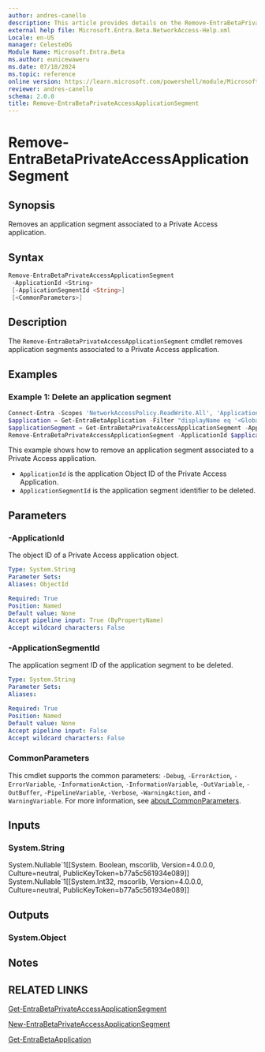 ```yaml
---
author: andres-canello
description: This article provides details on the Remove-EntraBetaPrivateAccessApplicationSegment command.
external help file: Microsoft.Entra.Beta.NetworkAccess-Help.xml
Locale: en-US
manager: CelesteDG
Module Name: Microsoft.Entra.Beta
ms.author: eunicewaweru
ms.date: 07/18/2024
ms.topic: reference
online version: https://learn.microsoft.com/powershell/module/Microsoft.Entra.Beta/Remove-EntraBetaPrivateAccessApplicationSegment
reviewer: andres-canello
schema: 2.0.0
title: Remove-EntraBetaPrivateAccessApplicationSegment
---
```


# Remove-EntraBetaPrivateAccessApplicationSegment

## Synopsis

Removes an application segment associated to a Private Access application.

## Syntax

```powershell
Remove-EntraBetaPrivateAccessApplicationSegment
 -ApplicationId <String>
 [-ApplicationSegmentId <String>]
 [<CommonParameters>]
```

## Description

The `Remove-EntraBetaPrivateAccessApplicationSegment` cmdlet removes application segments associated to a Private Access application.

## Examples

### Example 1: Delete an application segment

```powershell
Connect-Entra -Scopes 'NetworkAccessPolicy.ReadWrite.All', 'Application.ReadWrite.All', 'NetworkAccess.ReadWrite.All'
$application = Get-EntraBetaApplication -Filter "displayName eq '<GlobalSecureAccess_Application_DisplayName>'"
$applicationSegment = Get-EntraBetaPrivateAccessApplicationSegment -ApplicationId $application.Id | Where-Object {$_.destinationType -eq 'fqdn'}
Remove-EntraBetaPrivateAccessApplicationSegment -ApplicationId $application.Id -ApplicationSegmentId $applicationSegment.Id
```

This example shows how to remove an application segment associated to a Private Access application.

- `ApplicationId` is the application Object ID of the Private Access Application.
- `ApplicationSegmentId` is the application segment identifier to be deleted.

## Parameters

### -ApplicationId

The object ID of a Private Access application object.

```yaml
Type: System.String
Parameter Sets: 
Aliases: ObjectId

Required: True
Position: Named
Default value: None
Accept pipeline input: True (ByPropertyName)
Accept wildcard characters: False
```

### -ApplicationSegmentId

The application segment ID of the application segment to be deleted.

```yaml
Type: System.String
Parameter Sets: 
Aliases: 

Required: True
Position: Named
Default value: None
Accept pipeline input: False
Accept wildcard characters: False
```

### CommonParameters

This cmdlet supports the common parameters: `-Debug`, `-ErrorAction`, `-ErrorVariable`, `-InformationAction`, `-InformationVariable`, `-OutVariable`, `-OutBuffer`, `-PipelineVariable`, `-Verbose`, `-WarningAction`, and `-WarningVariable`. For more information, see [about_CommonParameters](https://go.microsoft.com/fwlink/?LinkID=113216).

## Inputs

### System.String

System.Nullable\`1\[\[System. Boolean, mscorlib, Version=4.0.0.0, Culture=neutral, PublicKeyToken=b77a5c561934e089\]\] System.Nullable\`1\[\[System.Int32, mscorlib, Version=4.0.0.0, Culture=neutral, PublicKeyToken=b77a5c561934e089\]\]

## Outputs

### System.Object

## Notes

## RELATED LINKS

[Get-EntraBetaPrivateAccessApplicationSegment](Get-EntraBetaPrivateAccessApplicationSegment.md)

[New-EntraBetaPrivateAccessApplicationSegment](New-EntraBetaPrivateAccessApplicationSegment.md)

[Get-EntraBetaApplication](../Applications/Get-EntraBetaApplication.md)
